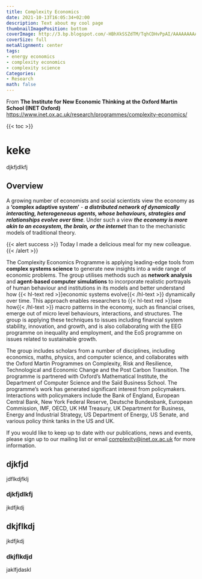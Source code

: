 ```yaml
---
title: Complexity Economics
date: 2021-10-13T16:05:34+02:00
description: Text about my cool page
thumbnailImagePosition: bottom
coverImage: http://3.bp.blogspot.com/-HBhXkSSZdTM/TqhCDHvPpAI/AAAAAAAAApo/DMidDqxjpGg/s1600/Economy+of+Guatemala+.gif
coverSize: full
metaAlignment: center
tags:
- energy economics
- complexity economics
- complexity science
Categories:
- Research
math: false
---
```



From **The Institute for New Economic Thinking at the Oxford Martin School (INET Oxford)**
https://www.inet.ox.ac.uk/research/programmes/complexity-economics/
<!--more-->
{{< toc >}}
# keke
djkfjdlkfj

## Overview
A growing number of economists and social scientists view the economy as a **‘complex adaptive system’** - ***a distributed network of dynamically interacting, heterogeneous agents, whose behaviours, strategies and relationships evolve over time***. Under such a view ***the economy is more akin to an ecosystem, the brain, or the internet*** than to the mechanistic models of traditional theory.

{{< alert success >}}
Today I made a delicious meal for my new colleague.
{{< /alert >}}

The Complexity Economics Programme is applying leading-edge tools from **complex systems science** to generate new insights into a wide range of economic problems. The group utilises methods such as **network analysis** and **agent-based computer simulations** to incorporate realistic portrayals of human behaviour and institutions in its models and better understand how {{< hl-text red >}}economic systems evolve{{< /hl-text >}} dynamically over time. This approach enables researchers to {{< hl-text red >}}see how{{< /hl-text >}} macro patterns in the economy, such as financial crises, emerge out of micro level behaviours, interactions, and structures. The group is applying these techniques to issues including financial system stability, innovation, and growth, and is also collaborating with the EEG programme on inequality and employment, and the EoS programme on issues related to sustainable growth.

The group includes scholars from a number of disciplines, including economics, maths, physics, and computer science, and collaborates with the Oxford Martin Programmes on Complexity, Risk and Resilience, Technological and Economic Change and the Post Carbon Transition. The programme is partnered with Oxford’s Mathematical Institute, the Department of Computer Science and the Saïd Business School. The programme’s work has generated significant interest from policymakers. Interactions with policymakers include the Bank of England, European Central Bank, New York Federal Reserve, Deutsche Bundesbank, European Commission, IMF, OECD, UK HM Treasury, UK Department for Business, Energy and Industrial Strategy, US Department of Energy, US Senate, and various policy think tanks in the US and UK.

If you would like to keep up to date with our publications, news and events, please sign up to our mailing list or email complexity@inet.ox.ac.uk for more information.

## djkfjd
jdflkdjfklj

### djkfjdlkfj
jkdfjkdj

## dkjflkdj
jkdfjkdj

### dkjflkdjd
jaklfjdaskl
